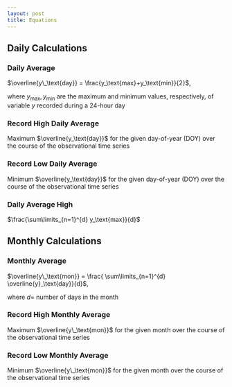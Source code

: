 ```yaml
---
layout: post
title: Equations
---
```


## Daily Calculations

### Daily Average

$\overline{y\_\text{day}} = \frac{y_\text{max}+y_\text{min}}{2}$,

where $y_\text{max}, y_\text{min}$ are the maximum and minimum values, respectively, of variable $y$ recorded during a 24-hour day


### Record High Daily Average

Maximum $\overline{y_\text{day}}$ for the given day-of-year (DOY) over the course of the observational time series


### Record Low Daily Average

Minimum $\overline{y_\text{day}}$ for the given day-of-year (DOY) over the course of the observational time series


### Daily Average High

$\frac{\sum\limits_{n=1}^{d} y_\text{max}}{d}$



## Monthly Calculations

### Monthly Average

$\overline{y\_\text{mon}} = \frac{ \sum\limits_{n=1}^{d} \overline{y}_\text{day}}{d}$,

where $d =$ number of days in the month


### Record High Monthly Average

Maximum $\overline{y\_\text{mon}}$ for the given month over the course of the observational time series

### Record Low Monthly Average

Minimum $\overline{y\_\text{mon}}$ for the given month over the course of the observational time series


